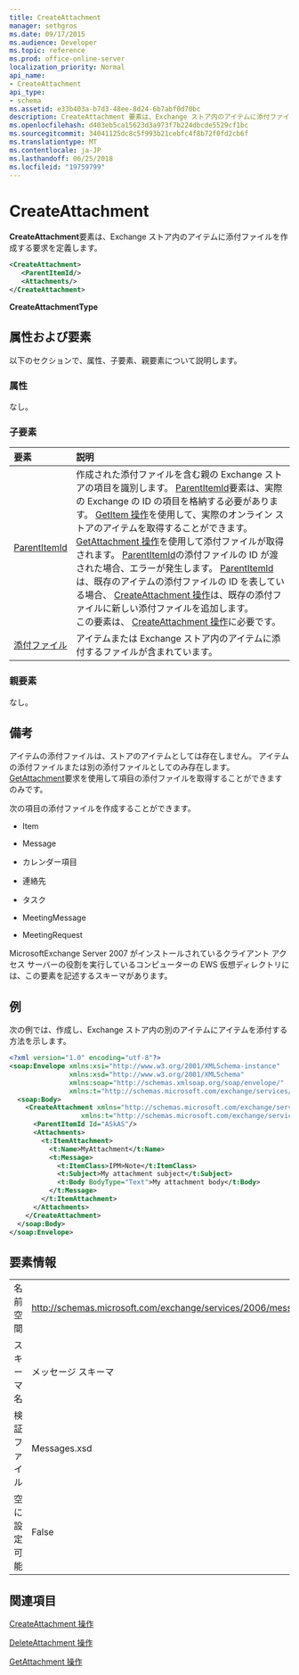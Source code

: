 ```yaml
---
title: CreateAttachment
manager: sethgros
ms.date: 09/17/2015
ms.audience: Developer
ms.topic: reference
ms.prod: office-online-server
localization_priority: Normal
api_name:
- CreateAttachment
api_type:
- schema
ms.assetid: e33b403a-b7d3-48ee-8d24-6b7abf0d70bc
description: CreateAttachment 要素は、Exchange ストア内のアイテムに添付ファイルを作成する要求を定義します。
ms.openlocfilehash: d403eb5ca15623d3a973f7b224dbcde5529cf1bc
ms.sourcegitcommit: 34041125dc8c5f993b21cebfc4f8b72f0fd2cb6f
ms.translationtype: MT
ms.contentlocale: ja-JP
ms.lasthandoff: 06/25/2018
ms.locfileid: "19759799"
---
```

# <a name="createattachment"></a>CreateAttachment

**CreateAttachment**要素は、Exchange ストア内のアイテムに添付ファイルを作成する要求を定義します。 
  
```xml
<CreateAttachment>
   <ParentItemId/>
   <Attachments/>
</CreateAttachment>
```

 **CreateAttachmentType**
## <a name="attributes-and-elements"></a>属性および要素

以下のセクションで、属性、子要素、親要素について説明します。
  
### <a name="attributes"></a>属性

なし。
  
### <a name="child-elements"></a>子要素

|**要素**|**説明**|
|:-----|:-----|
|[ParentItemId](parentitemid.md) <br/> |作成された添付ファイルを含む親の Exchange ストアの項目を識別します。 [ParentItemId](parentitemid.md)要素は、実際の Exchange の ID の項目を格納する必要があります。 [GetItem 操作](getitem-operation.md)を使用して、実際のオンライン ストアのアイテムを取得することができます。[GetAttachment 操作](getattachment-operation.md)を使用して添付ファイルが取得されます。 [ParentItemId](parentitemid.md)の添付ファイルの ID が渡された場合、エラーが発生します。 [ParentItemId](parentitemid.md)は、既存のアイテムの添付ファイルの ID を表している場合、 [CreateAttachment 操作](createattachment-operation.md)は、既存の添付ファイルに新しい添付ファイルを追加します。  <br/> この要素は、 [CreateAttachment 操作](createattachment-operation.md)に必要です。  <br/> |
|[添付ファイル](attachments-ex15websvcsotherref.md) <br/> |アイテムまたは Exchange ストア内のアイテムに添付するファイルが含まれています。  <br/> |
   
### <a name="parent-elements"></a>親要素

なし。
  
## <a name="remarks"></a>備考

アイテムの添付ファイルは、ストアのアイテムとしては存在しません。 アイテムの添付ファイルまたは別の添付ファイルとしてのみ存在します。 [GetAttachment](getattachment.md)要求を使用して項目の添付ファイルを取得することができますのみです。 
  
次の項目の添付ファイルを作成することができます。
  
- Item
    
- Message
    
- カレンダー項目
    
- 連絡先
    
- タスク
    
- MeetingMessage
    
- MeetingRequest
    
MicrosoftExchange Server 2007 がインストールされているクライアント アクセス サーバーの役割を実行しているコンピューターの EWS 仮想ディレクトリには、この要素を記述するスキーマがあります。
  
## <a name="example"></a>例

次の例では、作成し、Exchange ストア内の別のアイテムにアイテムを添付する方法を示します。
  
```XML
<?xml version="1.0" encoding="utf-8"?>
<soap:Envelope xmlns:xsi="http://www.w3.org/2001/XMLSchema-instance"
               xmlns:xsd="http://www.w3.org/2001/XMLSchema"
               xmlns:soap="http://schemas.xmlsoap.org/soap/envelope/"
               xmlns:t="http://schemas.microsoft.com/exchange/services/2006/types">
  <soap:Body>
    <CreateAttachment xmlns="http://schemas.microsoft.com/exchange/services/2006/messages" 
                  xmlns:t="http://schemas.microsoft.com/exchange/services/2006/types">
      <ParentItemId Id="ASkAS"/>
      <Attachments>
        <t:ItemAttachment>
          <t:Name>MyAttachment</t:Name>
          <t:Message>
            <t:ItemClass>IPM>Note</t:ItemClass>
            <t:Subject>My attachment subject</t:Subject>
            <t:Body BodyType="Text">My attachment body</t:Body>
          </t:Message>
        </t:ItemAttachment>
      </Attachments>
    </CreateAttachment>
  </soap:Body>
</soap:Envelope>
```

## <a name="element-information"></a>要素情報

|||
|:-----|:-----|
|名前空間  <br/> |http://schemas.microsoft.com/exchange/services/2006/messages  <br/> |
|スキーマ名  <br/> |メッセージ スキーマ  <br/> |
|検証ファイル  <br/> |Messages.xsd  <br/> |
|空に設定可能  <br/> |False  <br/> |
   
## <a name="see-also"></a>関連項目



[CreateAttachment 操作](createattachment-operation.md)
  
[DeleteAttachment 操作](deleteattachment-operation.md)
  
[GetAttachment 操作](getattachment-operation.md)

